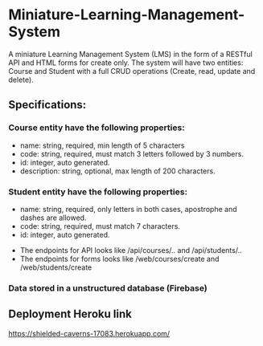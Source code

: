 # Miniature-Learning-Management-System

A miniature Learning Management System (LMS) in the form of a RESTful API and  HTML forms for create only.
The system will have two entities: Course and Student with a full CRUD operations (Create, read, update and delete).


## Specifications:
### Course entity have the following properties:

- name: string, required, min length of 5 characters
- code: string, required, must match 3 letters followed by 3 numbers.
- id: integer, auto generated.
- description: string, optional, max length of 200 characters.

### Student entity have the following properties:

- name: string, required, only letters in both cases, apostrophe and dashes are allowed.
- code: string, required, must match 7 characters.
- id: integer, auto generated.


* The endpoints for  API  looks like /api/courses/.. and /api/students/..
* The endpoints for  forms  looks like /web/courses/create and /web/students/create

### Data stored in a unstructured database  (Firebase)

## Deployment Heroku link

https://shielded-caverns-17083.herokuapp.com/
